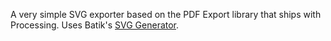 A very simple SVG exporter based on the PDF Export library that ships with Processing. Uses Batik's [SVG Generator](http://xmlgraphics.apache.org/batik/using/svg-generator.html).

